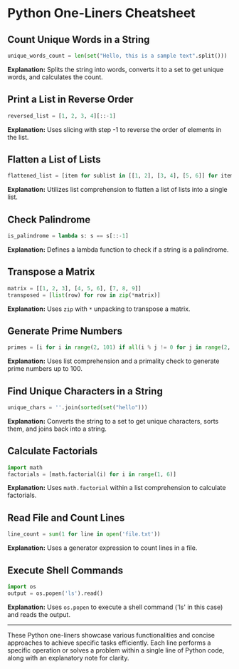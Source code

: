 # Python One-Liners Cheatsheet

## Count Unique Words in a String

```python
unique_words_count = len(set("Hello, this is a sample text".split()))
```
**Explanation:** Splits the string into words, converts it to a set to get unique words, and calculates the count.

## Print a List in Reverse Order

```python
reversed_list = [1, 2, 3, 4][::-1]
```
**Explanation:** Uses slicing with step -1 to reverse the order of elements in the list.

## Flatten a List of Lists

```python
flattened_list = [item for sublist in [[1, 2], [3, 4], [5, 6]] for item in sublist]
```
**Explanation:** Utilizes list comprehension to flatten a list of lists into a single list.

## Check Palindrome

```python
is_palindrome = lambda s: s == s[::-1]
```
**Explanation:** Defines a lambda function to check if a string is a palindrome.

## Transpose a Matrix

```python
matrix = [[1, 2, 3], [4, 5, 6], [7, 8, 9]]
transposed = [list(row) for row in zip(*matrix)]
```
**Explanation:** Uses `zip` with `*` unpacking to transpose a matrix.

## Generate Prime Numbers

```python
primes = [i for i in range(2, 101) if all(i % j != 0 for j in range(2, int(i ** 0.5) + 1))]
```
**Explanation:** Uses list comprehension and a primality check to generate prime numbers up to 100.

## Find Unique Characters in a String

```python
unique_chars = ''.join(sorted(set("hello")))
```
**Explanation:** Converts the string to a set to get unique characters, sorts them, and joins back into a string.

## Calculate Factorials

```python
import math
factorials = [math.factorial(i) for i in range(1, 6)]
```
**Explanation:** Uses `math.factorial` within a list comprehension to calculate factorials.

## Read File and Count Lines

```python
line_count = sum(1 for line in open('file.txt'))
```
**Explanation:** Uses a generator expression to count lines in a file.

## Execute Shell Commands

```python
import os
output = os.popen('ls').read()
```
**Explanation:** Uses `os.popen` to execute a shell command ('ls' in this case) and reads the output.

---

These Python one-liners showcase various functionalities and concise approaches to achieve specific tasks efficiently. Each line performs a specific operation or solves a problem within a single line of Python code, along with an explanatory note for clarity.